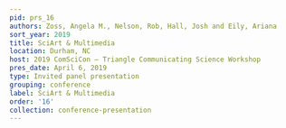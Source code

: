 ```yaml
---
pid: prs_16
authors: Zoss, Angela M., Nelson, Rob, Hall, Josh and Eily, Ariana
sort_year: 2019
title: SciArt & Multimedia
location: Durham, NC
host: 2019 ComSciCon – Triangle Communicating Science Workshop
pres_date: April 6, 2019
type: Invited panel presentation
grouping: conference
label: SciArt & Multimedia
order: '16'
collection: conference-presentation
---
```

